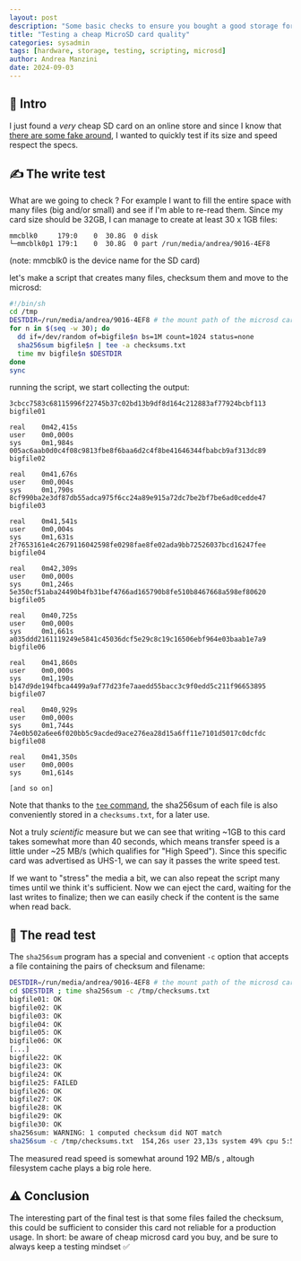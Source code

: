 ```yaml
---
layout: post
description: "Some basic checks to ensure you bought a good storage for your files"
title: "Testing a cheap MicroSD card quality"
categories: sysadmin
tags: [hardware, storage, testing, scripting, microsd]
author: Andrea Manzini
date: 2024-09-03
---
```


## 💾 Intro

I just found a *very* cheap SD card on an online store and since I know that [there are some fake around](https://iboysoft.com/sd-card-recovery/fake-sd-card.html), I wanted to quickly test if its size and speed respect the specs.

## ✍️ The write test

What are we going to check ? For example I want to fill the entire space with many files (big and/or small) and see if I'm able to re-read them.
Since my card size should be 32GB, I can manage to create at least 30 x 1GB files: 

```
mmcblk0     179:0    0  30.8G  0 disk 
└─mmcblk0p1 179:1    0  30.8G  0 part /run/media/andrea/9016-4EF8
```

(note: mmcblk0 is the device name for the SD card)

let's make a script that creates many files, checksum them and move to the microsd:

```bash
#!/bin/sh
cd /tmp
DESTDIR=/run/media/andrea/9016-4EF8 # the mount path of the microsd card
for n in $(seq -w 30); do 
  dd if=/dev/random of=bigfile$n bs=1M count=1024 status=none
  sha256sum bigfile$n | tee -a checksums.txt
  time mv bigfile$n $DESTDIR
done
sync
```

running the script, we start collecting the output:

```
3cbcc7583c68115996f22745b37c02bd13b9df8d164c212883af77924bcbf113  bigfile01

real    0m42,415s
user    0m0,000s
sys     0m1,984s
005ac6aab0d0c4f08c9813fbe8f6baa6d2c4f8be41646344fbabcb9af313dc89  bigfile02

real    0m41,676s
user    0m0,004s
sys     0m1,790s
8cf990ba2e3df87db55adca975f6cc24a89e915a72dc7be2bf7be6ad0cedde47  bigfile03

real    0m41,541s
user    0m0,004s
sys     0m1,631s
2f7653161e4c2679116042598fe0298fae8fe02ada9bb72526037bcd16247fee  bigfile04

real    0m42,309s
user    0m0,000s
sys     0m1,246s
5e350cf51aba24490b4fb31bef4766ad165790b8fe510b8467668a598ef80620  bigfile05

real    0m40,725s
user    0m0,000s
sys     0m1,661s
a035ddd2161119249e5841c45036dcf5e29c8c19c16506ebf964e03baab1e7a9  bigfile06

real    0m41,860s
user    0m0,000s
sys     0m1,190s
b147d9de194fbca4499a9af77d23fe7aaedd55bacc3c9f0edd5c211f96653895  bigfile07

real    0m40,929s
user    0m0,000s
sys     0m1,744s
74e0b502a6ee6f020bb5c9acded9ace276ea28d15a6ff11e7101d5017c0dcfdc  bigfile08

real    0m41,350s
user    0m0,000s
sys     0m1,614s

[and so on]

```

Note that thanks to the [`tee` command](https://www.geeksforgeeks.org/tee-command-linux-example/), the sha256sum of each file is also conveniently stored in a `checksums.txt`, for a later use.

Not a truly *scientific* measure but we can see that writing ~1GB to this card takes somewhat more than 40 seconds, which means transfer speed is a little under ~25 MB/s (which qualifies for "High Speed"). Since this specific card was advertised as UHS-1, we can say it passes the write speed test.

If we want to "stress" the media a bit, we can also repeat the script many times until we think it's sufficient.
Now we can eject the card, waiting for the last writes to finalize; then we can easily check if the content is the same when read back.

## 👀 The read test 

The `sha256sum` program has a special and convenient `-c` option that accepts a file containing the pairs of checksum and filename:

```bash
DESTDIR=/run/media/andrea/9016-4EF8 # the mount path of the microsd card
cd $DESTDIR ; time sha256sum -c /tmp/checksums.txt
bigfile01: OK
bigfile02: OK
bigfile03: OK
bigfile04: OK
bigfile05: OK
bigfile06: OK
[...]
bigfile22: OK
bigfile23: OK
bigfile24: OK
bigfile25: FAILED
bigfile26: OK
bigfile27: OK
bigfile28: OK
bigfile29: OK
bigfile30: OK
sha256sum: WARNING: 1 computed checksum did NOT match
sha256sum -c /tmp/checksums.txt  154,26s user 23,13s system 49% cpu 5:55,02 total

```

The measured read speed is somewhat around 192 MB/s , altough filesystem cache plays a big role here. 

## ⚠️ Conclusion

The interesting part of the final test is that some files failed the checksum, this could be sufficient to consider this card not reliable for a production usage.
In short: be aware of cheap microsd card you buy, and be sure to always keep a testing mindset ✅

